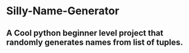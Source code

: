 # Silly-Name-Generator

## A Cool python beginner level project that randomly generates names from list of tuples.
